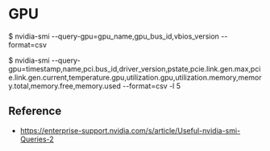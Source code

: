 # GPU

$ nvidia-smi --query-gpu=gpu_name,gpu_bus_id,vbios_version --format=csv

$ nvidia-smi --query-gpu=timestamp,name,pci.bus_id,driver_version,pstate,pcie.link.gen.max,pcie.link.gen.current,temperature.gpu,utilization.gpu,utilization.memory,memory.total,memory.free,memory.used --format=csv -l 5

## Reference

* https://enterprise-support.nvidia.com/s/article/Useful-nvidia-smi-Queries-2
